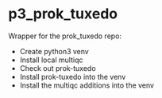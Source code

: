 # p3_prok_tuxedo

Wrapper for the prok_tuxedo repo:

 * Create python3 venv
 * Install local multiqc
 * Check out prok-tuxedo
 * Install prok-tuxedo into the venv
 * Install the multiqc additions into the venv


